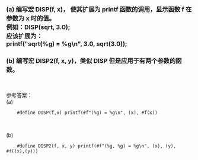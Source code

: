 ### (a) 编写宏 DISP(f, x)， 使其扩展为 printf 函数的调用，显示函数 f 在参数为 x 时的值。<br>例如：DISP(sqrt, 3.0);<br>应该扩展为：<br>printf("sqrt(%g) = %g\n", 3.0, sqrt(3.0));
### (b) 编写宏 DISP2(f, x, y)，类似 DISP 但是应用于有两个参数的函数。<br>

<br>

参考答案：<br>
(a)
~~~
    #define DISP(f,x) printf(#f"(%g) = %g\n", (x), #f(x))
~~~

<br>

(b)
~~~
    #define DISP2(f, x, y) printf(#f"(%g, %g) = %g\n", (x), (y), #f((x),(y)))
~~~

